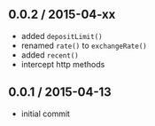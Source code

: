 0.0.2 / 2015-04-xx
------------------
- added `depositLimit()`
- renamed `rate()` to `exchangeRate()`
- added `recent()`
- intercept http methods

0.0.1 / 2015-04-13
------------------
- initial commit
